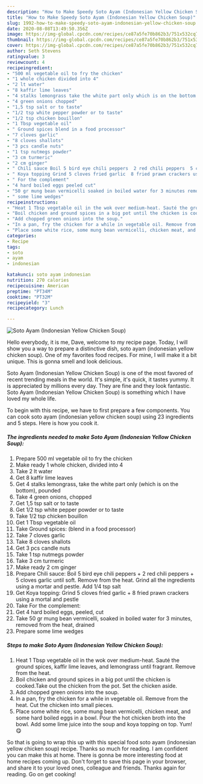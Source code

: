 ```yaml
---
description: "How to Make Speedy Soto Ayam (Indonesian Yellow Chicken Soup)"
title: "How to Make Speedy Soto Ayam (Indonesian Yellow Chicken Soup)"
slug: 1992-how-to-make-speedy-soto-ayam-indonesian-yellow-chicken-soup
date: 2020-08-08T13:49:50.356Z
image: https://img-global.cpcdn.com/recipes/ce87a5fe70b862b3/751x532cq70/soto-ayam-indonesian-yellow-chicken-soup-recipe-main-photo.jpg
thumbnail: https://img-global.cpcdn.com/recipes/ce87a5fe70b862b3/751x532cq70/soto-ayam-indonesian-yellow-chicken-soup-recipe-main-photo.jpg
cover: https://img-global.cpcdn.com/recipes/ce87a5fe70b862b3/751x532cq70/soto-ayam-indonesian-yellow-chicken-soup-recipe-main-photo.jpg
author: Seth Stevens
ratingvalue: 3
reviewcount: 4
recipeingredient:
- "500 ml vegetable oil to fry the chicken"
- "1 whole chicken divided into 4"
- "2 lt water"
- "8 kaffir lime leaves"
- "4 stalks lemongrass take the white part only which is on the bottom pounded"
- "4 green onions chopped"
- "1,5 tsp salt or to taste"
- "1/2 tsp white pepper powder or to taste"
- "1/2 tsp chicken bouillon"
- "1 Tbsp vegetable oil"
- " Ground spices blend in a food processor"
- "7 cloves garlic"
- "8 cloves shallots"
- "3 pcs candle nuts"
- "1 tsp nutmegs powder"
- "3 cm turmeric"
- "2 cm ginger"
- " Chili sauce Boil 5 bird eye chili peppers  2 red chili peppers  5 cloves garlic until soft Remove from the heat Grind all the ingredients using a mortar and pestle Add 14 tsp salt"
- " Koya topping Grind 5 cloves fried garlic  8 fried prawn crackers using a mortal and pestle"
- " For the complement"
- "4 hard boiled eggs peeled cut"
- "50 gr mung bean vermicelli soaked in boiled water for 3 minutes removed from the heat drained"
- " some lime wedges"
recipeinstructions:
- "Heat 1 Tbsp vegetable oil in the wok over medium-heat. Sauté the ground spices, kaffir lime leaves, and lemongrass until fragrant. Remove from the heat."
- "Boil chicken and ground spices in a big pot until the chicken is cooked.Take out the chicken from the pot. Set the chicken aside."
- "Add chopped green onions into the soup."
- "In a pan, fry the chicken for a while in vegetable oil. Remove from the heat. Cut the chicken into small pieces."
- "Place some white rice, some mung bean vermicelli, chicken meat, and some hard boiled eggs in a bowl. Pour the hot chicken broth into the bowl. Add some lime juice into the soup and koya topping on top. Yum! 😋"
categories:
- Recipe
tags:
- soto
- ayam
- indonesian

katakunci: soto ayam indonesian 
nutrition: 270 calories
recipecuisine: American
preptime: "PT34M"
cooktime: "PT32M"
recipeyield: "3"
recipecategory: Lunch

---
```



![Soto Ayam (Indonesian Yellow Chicken Soup)](https://img-global.cpcdn.com/recipes/ce87a5fe70b862b3/751x532cq70/soto-ayam-indonesian-yellow-chicken-soup-recipe-main-photo.jpg)

Hello everybody, it is me, Dave, welcome to my recipe page. Today, I will show you a way to prepare a distinctive dish, soto ayam (indonesian yellow chicken soup). One of my favorites food recipes. For mine, I will make it a bit unique. This is gonna smell and look delicious.



Soto Ayam (Indonesian Yellow Chicken Soup) is one of the most favored of recent trending meals in the world. It's simple, it's quick, it tastes yummy. It is appreciated by millions every day. They are fine and they look fantastic. Soto Ayam (Indonesian Yellow Chicken Soup) is something which I have loved my whole life.


To begin with this recipe, we have to first prepare a few components. You can cook soto ayam (indonesian yellow chicken soup) using 23 ingredients and 5 steps. Here is how you cook it.

<!--inarticleads1-->

##### The ingredients needed to make Soto Ayam (Indonesian Yellow Chicken Soup):

1. Prepare 500 ml vegetable oil to fry the chicken
1. Make ready 1 whole chicken, divided into 4
1. Take 2 lt water
1. Get 8 kaffir lime leaves
1. Get 4 stalks lemongrass, take the white part only (which is on the bottom), pounded
1. Take 4 green onions, chopped
1. Get 1,5 tsp salt or to taste
1. Get 1/2 tsp white pepper powder or to taste
1. Take 1/2 tsp chicken bouillon
1. Get 1 Tbsp vegetable oil
1. Take  Ground spices: (blend in a food processor)
1. Take 7 cloves garlic
1. Take 8 cloves shallots
1. Get 3 pcs candle nuts
1. Take 1 tsp nutmegs powder
1. Take 3 cm turmeric
1. Make ready 2 cm ginger
1. Prepare  Chili sauce: Boil 5 bird eye chili peppers + 2 red chili peppers + 5 cloves garlic until soft. Remove from the heat. Grind all the ingredients using a mortar and pestle. Add 1/4 tsp salt
1. Get  Koya topping: Grind 5 cloves fried garlic + 8 fried prawn crackers using a mortal and pestle
1. Take  For the complement:
1. Get 4 hard boiled eggs, peeled, cut
1. Take 50 gr mung bean vermicelli, soaked in boiled water for 3 minutes, removed from the heat, drained
1. Prepare  some lime wedges




<!--inarticleads2-->

##### Steps to make Soto Ayam (Indonesian Yellow Chicken Soup):

1. Heat 1 Tbsp vegetable oil in the wok over medium-heat. Sauté the ground spices, kaffir lime leaves, and lemongrass until fragrant. Remove from the heat.
1. Boil chicken and ground spices in a big pot until the chicken is cooked.Take out the chicken from the pot. Set the chicken aside.
1. Add chopped green onions into the soup.
1. In a pan, fry the chicken for a while in vegetable oil. Remove from the heat. Cut the chicken into small pieces.
1. Place some white rice, some mung bean vermicelli, chicken meat, and some hard boiled eggs in a bowl. Pour the hot chicken broth into the bowl. Add some lime juice into the soup and koya topping on top. Yum! 😋




So that is going to wrap this up with this special food soto ayam (indonesian yellow chicken soup) recipe. Thanks so much for reading. I am confident you can make this at home. There is gonna be more interesting food at home recipes coming up. Don't forget to save this page in your browser, and share it to your loved ones, colleague and friends. Thanks again for reading. Go on get cooking!
